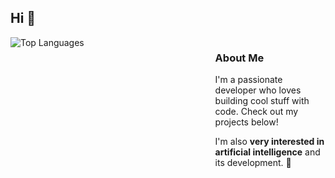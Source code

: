 <h2 align="left">Hi 👋</h2>
<div>
  <div style="float: left; width: 60%;">
    <img src="https://github-readme-stats.vercel.app/api/top-langs/?username=krzysztofkobra&theme=dark&hide_border=true" alt="Top Languages" />
  </div>
  <div style="float: right; width: 35%;">
    <h3>About Me</h3>
    <p>I'm a passionate developer who loves building cool stuff with code. Check out my projects below!</p>
    <p>I'm also <strong>very interested in artificial intelligence</strong> and its development. 🤖</p>
  </div>
  <div style="clear: both;"></div> <!-- To zapobiega "przepływaniu" innych elementów -->
</div>
